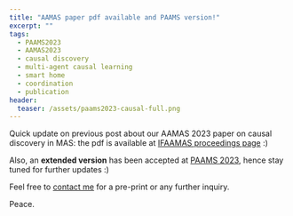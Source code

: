 ```yaml
---
title: "AAMAS paper pdf available and PAAMS version!"
excerpt: ""
tags:
  - PAAMS2023
  - AAMAS2023
  - causal discovery
  - multi-agent causal learning
  - smart home
  - coordination
  - publication
header:
  teaser: /assets/paams2023-causal-full.png
---
```


Quick update on previous post about our AAMAS 2023 paper on causal discovery in MAS: the pdf is available at [IFAAMAS proceedings page](https://www.southampton.ac.uk/~eg/AAMAS2023/pdfs/p2807.pdf) :)

Also, an **extended version** has been accepted at [PAAMS 2023](https://www.paams.net/), hence stay tuned for further updates :)

Feel free to [contact me](mailto:stefano.mariani@unimore.it) for a pre-print or any further inquiry.

Peace.
